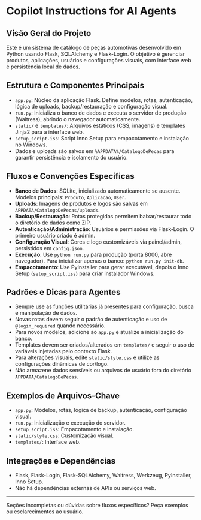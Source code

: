 # Copilot Instructions for AI Agents

## Visão Geral do Projeto
Este é um sistema de catálogo de peças automotivas desenvolvido em Python usando Flask, SQLAlchemy e Flask-Login. O objetivo é gerenciar produtos, aplicações, usuários e configurações visuais, com interface web e persistência local de dados.

## Estrutura e Componentes Principais
- `app.py`: Núcleo da aplicação Flask. Define modelos, rotas, autenticação, lógica de uploads, backup/restauração e configuração visual.
- `run.py`: Inicializa o banco de dados e executa o servidor de produção (Waitress), abrindo o navegador automaticamente.
- `static/` e `templates/`: Arquivos estáticos (CSS, imagens) e templates Jinja2 para a interface web.
- `setup_script.iss`: Script Inno Setup para empacotamento e instalação no Windows.
- Dados e uploads são salvos em `%APPDATA%/CatalogoDePecas` para garantir persistência e isolamento do usuário.

## Fluxos e Convenções Específicas
- **Banco de Dados**: SQLite, inicializado automaticamente se ausente. Modelos principais: `Produto`, `Aplicacao`, `User`.
- **Uploads**: Imagens de produtos e logos são salvas em `APPDATA/CatalogoDePecas/uploads`.
- **Backup/Restauração**: Rotas protegidas permitem baixar/restaurar todo o diretório de dados como ZIP.
- **Autenticação/Administração**: Usuários e permissões via Flask-Login. O primeiro usuário criado é admin.
- **Configuração Visual**: Cores e logo customizáveis via painel/admin, persistidos em `config.json`.
- **Execução**: Use `python run.py` para produção (porta 8000, abre navegador). Para inicializar apenas o banco: `python run.py init-db`.
- **Empacotamento**: Use PyInstaller para gerar executável, depois o Inno Setup (`setup_script.iss`) para criar instalador Windows.

## Padrões e Dicas para Agentes
- Sempre use as funções utilitárias já presentes para configuração, busca e manipulação de dados.
- Novas rotas devem seguir o padrão de autenticação e uso de `@login_required` quando necessário.
- Para novos modelos, adicione ao `app.py` e atualize a inicialização do banco.
- Templates devem ser criados/alterados em `templates/` e seguir o uso de variáveis injetadas pelo contexto Flask.
- Para alterações visuais, edite `static/style.css` e utilize as configurações dinâmicas de cor/logo.
- Não armazene dados sensíveis ou arquivos de usuário fora do diretório `APPDATA/CatalogoDePecas`.

## Exemplos de Arquivos-Chave
- `app.py`: Modelos, rotas, lógica de backup, autenticação, configuração visual.
- `run.py`: Inicialização e execução do servidor.
- `setup_script.iss`: Empacotamento e instalação.
- `static/style.css`: Customização visual.
- `templates/`: Interface web.

## Integrações e Dependências
- Flask, Flask-Login, Flask-SQLAlchemy, Waitress, Werkzeug, PyInstaller, Inno Setup.
- Não há dependências externas de APIs ou serviços web.

---

Seções incompletas ou dúvidas sobre fluxos específicos? Peça exemplos ou esclarecimentos ao usuário.